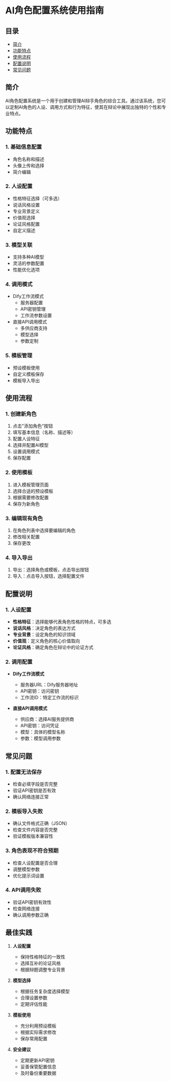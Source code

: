 # AI角色配置系统使用指南

## 目录
- [简介](#简介)
- [功能特点](#功能特点)
- [使用流程](#使用流程)
- [配置说明](#配置说明)
- [常见问题](#常见问题)

## 简介

AI角色配置系统是一个用于创建和管理AI辩手角色的综合工具。通过该系统，您可以定制AI角色的人设、调用方式和行为特征，使其在辩论中展现出独特的个性和专业特点。

## 功能特点

### 1. 基础信息配置
- 角色名称和描述
- 头像上传和选择
- 简介编辑

### 2. 人设配置
- 性格特征选择（可多选）
- 说话风格设置
- 专业背景定义
- 价值观选择
- 论证风格配置
- 自定义描述

### 3. 模型关联
- 支持多种AI模型
- 灵活的参数配置
- 性能优化选项

### 4. 调用模式
- Dify工作流模式
  - 服务器配置
  - API密钥管理
  - 工作流参数设置
- 直接API调用模式
  - 多供应商支持
  - 模型选择
  - 参数定制

### 5. 模板管理
- 预设模板使用
- 自定义模板保存
- 模板导入导出

## 使用流程

### 1. 创建新角色
1. 点击"添加角色"按钮
2. 填写基本信息（名称、描述等）
3. 配置人设特征
4. 选择并配置AI模型
5. 设置调用模式
6. 保存配置

### 2. 使用模板
1. 进入模板管理页面
2. 选择合适的预设模板
3. 根据需要修改配置
4. 保存为新角色

### 3. 编辑现有角色
1. 在角色列表中选择要编辑的角色
2. 修改相关配置
3. 保存更改

### 4. 导入导出
1. 导出：选择角色或模板，点击导出按钮
2. 导入：点击导入按钮，选择配置文件

## 配置说明

### 1. 人设配置
- **性格特征**：选择能够代表角色性格的特点，可多选
- **说话风格**：决定角色的表达方式
- **专业背景**：设定角色的知识领域
- **价值观**：定义角色的核心价值取向
- **论证风格**：确定角色在辩论中的论证方式

### 2. 调用配置
- **Dify工作流模式**
  - 服务器URL：Dify服务器地址
  - API密钥：访问密钥
  - 工作流ID：特定工作流的标识
  
- **直接API调用模式**
  - 供应商：选择AI服务提供商
  - API密钥：访问凭证
  - 模型：具体的模型名称
  - 参数：模型调用参数

## 常见问题

### 1. 配置无法保存
- 检查必填字段是否完整
- 验证API密钥是否有效
- 确认网络连接正常

### 2. 模板导入失败
- 确认文件格式正确（JSON）
- 检查文件内容是否完整
- 验证模板版本兼容性

### 3. 角色表现不符合预期
- 检查人设配置是否合理
- 调整模型参数
- 优化提示词设置

### 4. API调用失败
- 验证API密钥有效性
- 检查网络连接
- 确认调用参数正确

## 最佳实践

1. **人设配置**
   - 保持性格特征的一致性
   - 选择互补的论证风格
   - 根据辩题调整专业背景

2. **模型选择**
   - 根据任务复杂度选择模型
   - 合理设置参数
   - 定期评估性能

3. **模板使用**
   - 充分利用预设模板
   - 根据实际需求修改
   - 保存常用配置

4. **安全建议**
   - 定期更新API密钥
   - 妥善保管配置信息
   - 及时备份重要数据